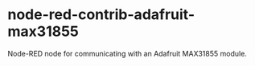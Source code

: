 # node-red-contrib-adafruit-max31855
Node-RED node for communicating with an Adafruit MAX31855 module.
